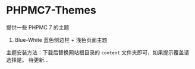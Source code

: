 # PHPMC7-Themes
提供一些 PHPMC 7 的主题

1. Blue-White 蓝色侧边栏 + 浅色页面主题

主题安装方法：下载后替换网站根目录的 `content` 文件夹即可，如果提示覆盖请选择是。
待更新...
